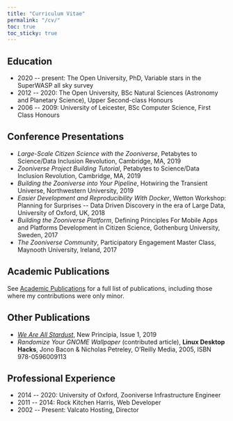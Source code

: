 ```yaml
---
title: "Curriculum Vitae"
permalink: "/cv/"
toc: true
toc_sticky: true
---
```


## Education

* 2020 -- present: The Open University, PhD, Variable stars in the SuperWASP all sky survey
* 2012 -- 2020: The Open University, BSc Natural Sciences (Astronomy and Planetary Science), Upper Second-class Honours
* 2006 -- 2009: University of Leicester, BSc Computer Science, First Class Honours

## Conference Presentations

* _Large-Scale Citizen Science with the Zooniverse_, Petabytes to Science/Data Inclusion Revolution, Cambridge, MA, 2019
* _Zooniverse Project Building Tutorial_, Petabytes to Science/Data Inclusion Revolution, Cambridge, MA, 2019
* _Building the Zooniverse into Your Pipeline_, Hotwiring the Transient Universe, Northwestern University, 2019
* _Easier Development and Reproducibility With Docker_, Wetton Workshop: Planning for Surprises -- Data Driven Discovery in the era of Large Data, University of Oxford, UK, 2018
* _Building the Zooniverse Platform_, Defining Principles For Mobile Apps and Platforms Development in Citizen Science, Gothenburg University, Sweden, 2017
* _The Zooniverse Community_, Participatory Engagement Master Class, Maynooth University, Ireland, 2017

## Academic Publications

See [Academic Publications](/publications/) for a full list of publications, including those where my contributions were only minor.

## Other Publications

* _[We Are All Stardust](http://www.newprincipia.com/#/detail?id=87&index=2&themeId=14&pic=https%3A%2F%2Fnew-principle.oss-cn-beijing.aliyuncs.com%2Fimage%2F701559638886838.jpg&classifyName=ASTRONOMY)_, New Principia, Issue 1, 2019
* _Randomize Your GNOME Wallpaper_ (contributed article), __Linux Desktop Hacks__, Jono Bacon & Nicholas Petreley, O’Reilly Media, 2005, ISBN 978-0596009113

## Professional Experience

* 2014 -- 2020: University of Oxford, Zooniverse Infrastructure Engineer
* 2011 -- 2014: Rock Kitchen Harris, Web Developer
* 2002 -- Present: Valcato Hosting, Director
